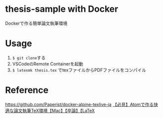 # thesis-sample with Docker
Dockerで作る簡単論文執筆環境

# Usage
1. `$ git clone`する
2. VSCodeのRemote Containerを起動
3. `$ latexmk thesis.tex` でtexファイルからPDFファイルをコンパイル

# Reference
https://github.com/Paperist/docker-alpine-texlive-ja
[【必見】Atomで作る快適な論文執筆TeX環境【Mac】【卒論】【LaTeX](https://qiita.com/ken0nek/items/f98f88c9c45d8499786e)
